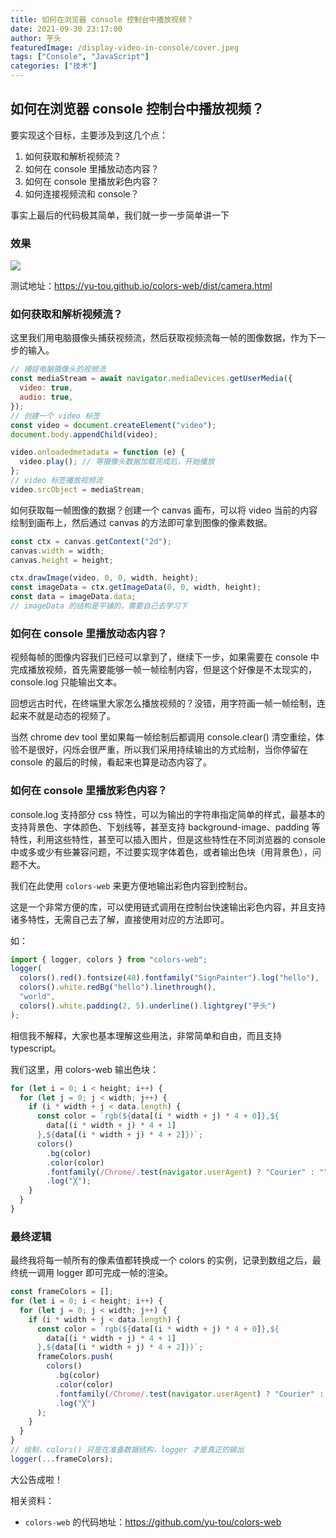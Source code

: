 ```yaml
---
title: 如何在浏览器 console 控制台中播放视频？
date: 2021-09-30 23:17:00
author: 芋头
featuredImage: /display-video-in-console/cover.jpeg
tags: ["Console", "JavaScript"]
categories: ["技术"]
---
```


## 如何在浏览器 console 控制台中播放视频？

要实现这个目标，主要涉及到这几个点：

1. 如何获取和解析视频流？
2. 如何在 console 里播放动态内容？
3. 如何在 console 里播放彩色内容？
4. 如何连接视频流和 console？

事实上最后的代码极其简单，我们就一步一步简单讲一下

### 效果

![](/display-video-in-console/80020555210f483fb9fe664fd61b229f_tplv-k3u1fbpfcp-watermark.awebp)

测试地址：https://yu-tou.github.io/colors-web/dist/camera.html

### 如何获取和解析视频流？

这里我们用电脑摄像头捕获视频流，然后获取视频流每一帧的图像数据，作为下一步的输入。

```javascript
// 捕捉电脑摄像头的视频流
const mediaStream = await navigator.mediaDevices.getUserMedia({
  video: true,
  audio: true,
});
// 创建一个 video 标签
const video = document.createElement("video");
document.body.appendChild(video);

video.onloadedmetadata = function (e) {
  video.play(); // 等摄像头数据加载完成后，开始播放
};
// video 标签播放视频流
video.srcObject = mediaStream;
```

如何获取每一帧图像的数据？创建一个 canvas 画布，可以将 video 当前的内容绘制到画布上，然后通过 canvas 的方法即可拿到图像的像素数据。

```javascript
const ctx = canvas.getContext("2d");
canvas.width = width;
canvas.height = height;

ctx.drawImage(video, 0, 0, width, height);
const imageData = ctx.getImageData(0, 0, width, height);
const data = imageData.data;
// imageData 的结构是平铺的，需要自己去学习下
```

### 如何在 console 里播放动态内容？

视频每帧的图像内容我们已经可以拿到了，继续下一步，如果需要在 console 中完成播放视频，首先需要能够一帧一帧绘制内容，但是这个好像是不太现实的，console.log 只能输出文本。

回想远古时代，在终端里大家怎么播放视频的？没错，用字符画一帧一帧绘制，连起来不就是动态的视频了。

当然 chrome dev tool 里如果每一帧绘制后都调用 console.clear() 清空重绘，体验不是很好，闪烁会很严重，所以我们采用持续输出的方式绘制，当你停留在 console 的最后的时候，看起来也算是动态内容了。

### 如何在 console 里播放彩色内容？

console.log 支持部分 css 特性，可以为输出的字符串指定简单的样式，最基本的支持背景色、字体颜色、下划线等，甚至支持 background-image、padding 等特性，利用这些特性，甚至可以插入图片，但是这些特性在不同浏览器的 console 中或多或少有些兼容问题，不过要实现字体着色，或者输出色块（用背景色），问题不大。

我们在此使用 `colors-web` 来更方便地输出彩色内容到控制台。

这是一个非常方便的库，可以使用链式调用在控制台快速输出彩色内容，并且支持诸多特性，无需自己去了解，直接使用对应的方法即可。

如：

```javascript
import { logger, colors } from "colors-web";
logger(
  colors().red().fontsize(48).fontfamily("SignPainter").log("hello"),
  colors().white.redBg("hello").linethrough(),
  "world",
  colors().white.padding(2, 5).underline().lightgrey("芋头")
);
```

相信我不解释，大家也基本理解这些用法，非常简单和自由，而且支持 typescript。

我们这里，用 colors-web 输出色块：

```javascript
for (let i = 0; i < height; i++) {
  for (let j = 0; j < width; j++) {
    if (i * width + j < data.length) {
      const color = `rgb(${data[(i * width + j) * 4 + 0]},${
        data[(i * width + j) * 4 + 1]
      },${data[(i * width + j) * 4 + 2]})`;
      colors()
        .bg(color)
        .color(color)
        .fontfamily(/Chrome/.test(navigator.userAgent) ? "Courier" : "")
        .log("╳");
    }
  }
}
```

### 最终逻辑

最终我将每一帧所有的像素值都转换成一个 colors 的实例，记录到数组之后，最终统一调用 logger 即可完成一帧的渲染。

```javascript
const frameColors = [];
for (let i = 0; i < height; i++) {
  for (let j = 0; j < width; j++) {
    if (i * width + j < data.length) {
      const color = `rgb(${data[(i * width + j) * 4 + 0]},${
        data[(i * width + j) * 4 + 1]
      },${data[(i * width + j) * 4 + 2]})`;
      frameColors.push(
        colors()
          .bg(color)
          .color(color)
          .fontfamily(/Chrome/.test(navigator.userAgent) ? "Courier" : "")
          .log("╳")
      );
    }
  }
}
// 绘制，colors() 只是在准备数据结构，logger 才是真正的输出
logger(...frameColors);
```

大公告成啦！

相关资料：

- `colors-web` 的代码地址：https://github.com/yu-tou/colors-web
